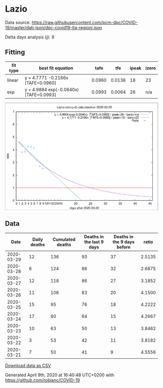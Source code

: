 # Lazio

Data source: https://raw.githubusercontent.com/pcm-dpc/COVID-19/master/dati-json/dpc-covid19-ita-regioni.json

Delta days analysis (j): 9

## Fitting 
|fit type|best fit equation|tafe|tfe|ipeak|izero|
|-------|-----|--------|------|---|---|
|linear|y = 4.7771 -0.2166x  [TAFE=0.0960]|0.0960|0.0136|18|23|
|exp|y = 4.9884 exp(-0.0640x)  [TAFE=0.0993]|0.0993|0.0064|26|n/a|

![Plot](COVID-19_lazio_j9_2020-03-29.png)

## Data
|Date|Daily deaths|Cumulated deaths|Deaths in the last 9 days|Deaths in the 9 days before|ratio|
|----|----------|-----------|-------|--------------------|-----|
|2020-03-29|12|136|93|37|2.5135|
|2020-03-28|6|124|86|32|2.6875|
|2020-03-27|12|118|86|27|3.1852|
|2020-03-26|11|106|83|20|4.1500|
|2020-03-25|15|95|76|18|4.2222|
|2020-03-24|17|80|64|15|4.2667|
|2020-03-23|10|63|50|13|3.8462|
|2020-03-22|3|53|42|11|3.8182|
|2020-03-21|7|50|41|9|4.5556|

[Download data as CSV](COVID-19_lazio_j9_2020-03-29.csv)

Generated April 9th, 2020 at 16:40:48 UTC+0200 with https://github.com/robianc/COVID-19
